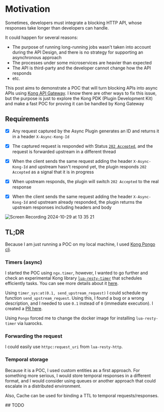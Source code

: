# Motivation

Sometimes, developers must integrate a blocking HTTP API, whose responses take longer than developers can handle.

It could happen for several reasons:
* The purpose of running long-running jobs wasn't taken into account during the API Design, and there is no strategy for supporting an asynchronous approach
* The processes under some microservices are heavier than expected
* The API is third-party and the developer cannot change how the API responds
* etc.

This post aims to demonstrate a POC that will turn blocking APIs into async APIs using [Kong API Gateway](https://konghq.com/products/kong-gateway).
I know there are other ways to fix this issue, but the purpose is just to explore the Kong PDK (Plugin Development Kit) and make a fast POC for proving it can be handled by Kong Gateway


## Requirements

- [x] Any request captured by the Async Plugin generates an ID and returns it in a header `X-Async-Kong-Id`
- [x] The captured request is responded with Status [`202 Accepted`](https://developer.mozilla.org/en-US/docs/Web/HTTP/Status/202), and the request is forwarded upstream in a different thread
- [x] When the client sends the same request adding the header `X-Async-Kong-Id` and upstream hasn't respond yet, the plugin responds `202 Accepted` as a signal that it is in progress
- [x] When upstream responds, the plugin will switch `202 Accepted` to the real response
- [x] When the client sends the same request adding the header `X-Async-Kong-Id` and upstream already responded, the plugin returns the upstream responses including headers and body


![Screen Recording 2024-10-29 at 13 35 21](https://github.com/user-attachments/assets/e303fbce-51d1-416f-bbf3-2afab50fa1b5)


## TL;DR

Because I am just running a POC on my local machine, I used [Kong Pongo cli](https://github.com/Kong/kong-pongo).

### Timers (async)

I started the POC using `ngx.timer`, however, I wanted to go further and check an experimental Kong library [`lua-resty-timer`](https://github.com/Kong/lua-resty-timer) that schedules efficiently tasks. 
You can see more details about it [here](https://konghq.com/blog/engineering/scalable-timer-library).

Using `timer_sys:at(0.1, send_upstream_request)` I could schedule my function `send_upstream_request`.
Using this, I found a bug or a wrong description, and I needed to use `0.1` instead of `0` (immediate execution). I created a [PR here](https://github.com/Kong/lua-resty-timer-ng/pull/33).

Using `Pongo` forced me to change the docker image for installing `lua-resty-timer` via luarocks.

### Forwarding the request

I could easily use `httpc:request_uri` from `lua-resty-http`.

### Temporal storage

Because it is a POC, I used custom entities as a first approach. 
For something more serious, I would store temporal responses in a different format, and I would consider using queues or another approach that could escalate in a distributed environment.

Also, Cache can be used for binding a TTL to temporal requests/responses.

## TODO






